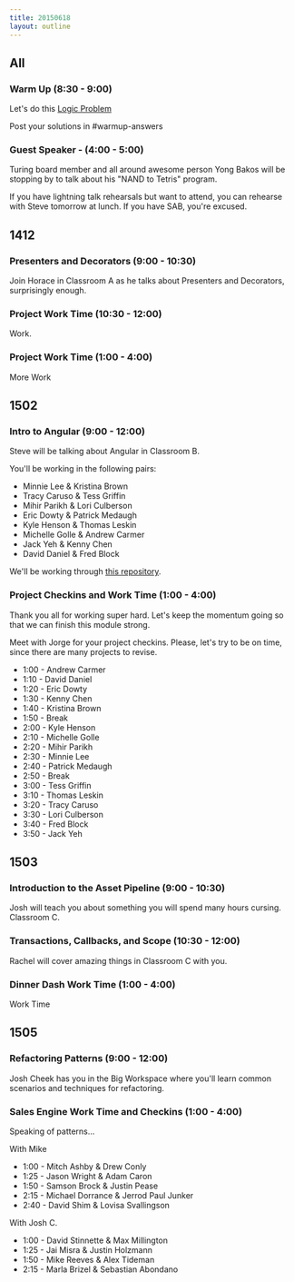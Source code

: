 ```yaml
---
title: 20150618
layout: outline
---
```


## All

### Warm Up (8:30 - 9:00)

Let's do this [Logic Problem](http://cl.ly/1M0B1j273Q1R)

Post your solutions in #warmup-answers

### Guest Speaker - (4:00 - 5:00)

Turing board member and all around awesome person Yong Bakos will be stopping by to talk about his "NAND to Tetris" program.

If you have lightning talk rehearsals but want to attend, you can rehearse with Steve tomorrow at lunch. If you have SAB, you're excused.


## 1412

### Presenters and Decorators (9:00 - 10:30)

Join Horace in Classroom A as he talks about Presenters and Decorators, surprisingly enough.

### Project Work Time (10:30 - 12:00)

Work.

### Project Work Time (1:00 - 4:00)

More Work


## 1502

### Intro to Angular (9:00 - 12:00)

Steve will be talking about Angular in Classroom B.

You'll be working in the following pairs:

* Minnie Lee & Kristina Brown
* Tracy Caruso & Tess Griffin
* Mihir Parikh & Lori Culberson
* Eric Dowty & Patrick Medaugh
* Kyle Henson & Thomas Leskin
* Michelle Golle & Andrew Carmer
* Jack Yeh & Kenny Chen
* David Daniel & Fred Block

We'll be working through [this repository](https://github.com/turingschool-examples/angularity).

### Project Checkins and Work Time (1:00 - 4:00)

Thank you all for working super hard. Let's keep the momentum going so that we can finish this module strong.

Meet with Jorge for your project checkins. Please, let's try to be on time, since there are many projects to revise.

* 1:00 - Andrew Carmer
* 1:10 - David Daniel
* 1:20 - Eric Dowty
* 1:30 - Kenny Chen
* 1:40 - Kristina Brown
* 1:50 - Break
* 2:00 - Kyle Henson
* 2:10 - Michelle Golle
* 2:20 - Mihir Parikh
* 2:30 - Minnie Lee
* 2:40 - Patrick Medaugh
* 2:50 - Break
* 3:00 - Tess Griffin
* 3:10 - Thomas Leskin
* 3:20 - Tracy Caruso
* 3:30 - Lori Culberson
* 3:40 - Fred Block
* 3:50 - Jack Yeh

## 1503

### Introduction to the Asset Pipeline (9:00 - 10:30)

Josh will teach you about something you will spend many hours cursing. Classroom C.

### Transactions, Callbacks, and Scope (10:30 - 12:00)

Rachel will cover amazing things in Classroom C with you.

### Dinner Dash  Work Time (1:00 - 4:00)

Work Time


## 1505

### Refactoring Patterns (9:00 - 12:00)

Josh Cheek has you in the Big Workspace where you'll learn common scenarios and techniques for
refactoring.

### Sales Engine Work Time and Checkins (1:00 - 4:00)

Speaking of patterns...

With Mike

* 1:00 - Mitch Ashby & Drew Conly
* 1:25 - Jason Wright & Adam Caron
* 1:50 - Samson Brock & Justin Pease
* 2:15 - Michael Dorrance & Jerrod Paul Junker
* 2:40 - David Shim & Lovisa Svallingson

With Josh C.

* 1:00 - David Stinnette & Max Millington
* 1:25 - Jai Misra & Justin Holzmann
* 1:50 - Mike Reeves & Alex Tideman
* 2:15 - Marla Brizel & Sebastian Abondano
